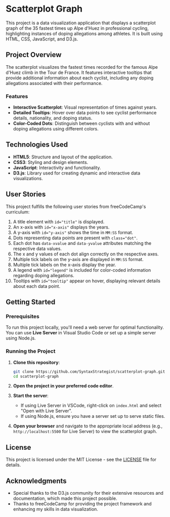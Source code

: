 # Scatterplot Graph

This project is a data visualization application that displays a scatterplot graph of the 35 fastest times up Alpe d'Huez in professional cycling, highlighting instances of doping allegations among athletes. It is built using HTML, CSS, JavaScript, and D3.js.

## Project Overview

The scatterplot visualizes the fastest times recorded for the famous Alpe d'Huez climb in the Tour de France. It features interactive tooltips that provide additional information about each cyclist, including any doping allegations associated with their performance.

### Features

- **Interactive Scatterplot**: Visual representation of times against years.
- **Detailed Tooltips**: Hover over data points to see cyclist performance details, nationality, and doping status.
- **Color-Coded Dots**: Distinguish between cyclists with and without doping allegations using different colors.

## Technologies Used

- **HTML5**: Structure and layout of the application.
- **CSS3**: Styling and design elements.
- **JavaScript**: Interactivity and functionality.
- **D3.js**: Library used for creating dynamic and interactive data visualizations.

## User Stories

This project fulfills the following user stories from freeCodeCamp's curriculum:
1. A title element with `id="title"` is displayed.
2. An x-axis with `id="x-axis"` displays the years.
3. A y-axis with `id="y-axis"` shows the time in `MM:SS` format.
4. Dots representing data points are present with `class="dot"`.
5. Each dot has `data-xvalue` and `data-yvalue` attributes matching the respective data values.
6. The x and y values of each dot align correctly on the respective axes.
7. Multiple tick labels on the y-axis are displayed in `MM:SS` format.
8. Multiple tick labels on the x-axis display the year.
9. A legend with `id="legend"` is included for color-coded information regarding doping allegations.
10. Tooltips with `id="tooltip"` appear on hover, displaying relevant details about each data point.

## Getting Started

### Prerequisites

To run this project locally, you'll need a web server for optimal functionality. You can use **Live Server** in Visual Studio Code or set up a simple server using Node.js.

### Running the Project

1. **Clone this repository**:
   ```bash
   git clone https://github.com/SyntaxStrategist/scatterplot-graph.git
   cd scatterplot-graph
   ```

2. **Open the project in your preferred code editor**.

3. **Start the server**:
   - If using Live Server in VSCode, right-click on `index.html` and select "Open with Live Server".
   - If using Node.js, ensure you have a server set up to serve static files.

4. **Open your browser** and navigate to the appropriate local address (e.g., `http://localhost:5500` for Live Server) to view the scatterplot graph.

## License

This project is licensed under the MIT License - see the [LICENSE](LICENSE) file for details.

## Acknowledgments

- Special thanks to the D3.js community for their extensive resources and documentation, which made this project possible.
- Thanks to freeCodeCamp for providing the project framework and enhancing my skills in data visualization.
